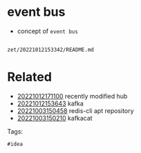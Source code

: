 # event bus

- concept of `event bus`

```
```

` zet/20221012153342/README.md `

# Related

- [20221012171100](/zet/20221012171100/README.md) recently modified hub
- [20221012153643](/zet/20221012153643/README.md) kafka
- [20221003150458](/zet/20221003150458/README.md) redis-cli apt repository
- [20221003150210](/zet/20221003150210/README.md) kafkacat

Tags:

    #idea
